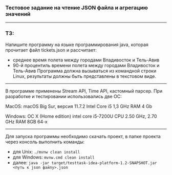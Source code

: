 ### Тестовое задание на чтение JSON файла и агрегацию значений

---

### ТЗ:
Напишите программу на языке программирования
java, которая прочитает файл tickets.json и
рассчитает:
- среднее время полета между городами Владивосток
  и Тель-Авив
- 90-й процентиль времени полета между городами
  Владивосток и Тель-Авив
  Программа должна вызываться из командной строки
  Linux, результаты должны быть представлены в
  текстовом виде.

---

В программе применены Stream API, Time API, кастомный парсер.
При разработке и тестировании использовались две ОС:

MacOS:
macOS Big Sur, версия 11.7.2
Intel Core i5 1,3 GHz
RAM 4 Gb

Windows:
ОС X (Home edition)
intel core i5-7200U CPU 2.50 GHz, 2.70 GHz
RAM 8GB
64-x

--- 

Для запуска программы необходимо скачать проект, в папке проекта через консоль выполнить команды:

- для Unix: `./mvnw clean install`
- для Windows: `mvnw.cmd clean install`
- далее:
  `java -jar target/testtask-idea-platform-1.2-SNAPSHOT.jar <путь к json файлу>.json`

